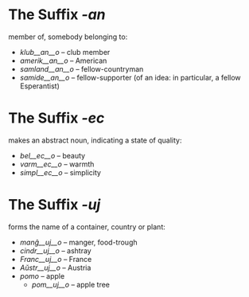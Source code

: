 # The Suffix *-an*

member of, somebody belonging to:

- *klub__an__o*    – club member
- *amerik__an__o*  – American
- *samland__an__o* – fellow-countryman
- *samide__an__o*  – fellow-supporter (of an idea: in particular, a fellow Esperantist)
 

# The Suffix *-ec*

makes an abstract noun, indicating a state of quality:

- *bel__ec__o*   – beauty
- *varm__ec__o*  – warmth
- *simpl__ec__o* – simplicity
 

# The Suffix *-uj*

forms the name of a container, country or plant:

- *manĝ__uj__o*  – manger, food-trough
- *cindr__uj__o* – ashtray
- *Franc__uj__o* – France
- *Aŭstr__uj__o* – Austria
- *pomo*   – apple
	- *pom__uj__o*   – apple tree
